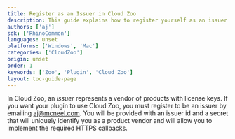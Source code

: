 ```yaml
---
title: Register as an Issuer in Cloud Zoo
description: This guide explains how to register yourself as an issuer in Cloud Zoo
authors: ['aj']
sdk: ['RhinoCommon']
languages: unset
platforms: ['Windows', 'Mac']
categories: ['CloudZoo']
origin: unset
order: 1
keywords: ['Zoo', 'Plugin', 'Cloud Zoo']
layout: toc-guide-page
---
```


In Cloud Zoo, an _issuer_ represents a vendor of products with license keys. If you want your plugin to use Cloud Zoo, you must register to be an issuer by emailing [aj@mcneel.com](mailto:aj@mcneel.com). You will be provided with an issuer id and a secret that will uniquely identify you as a product vendor and will allow you to implement the required HTTPS callbacks.